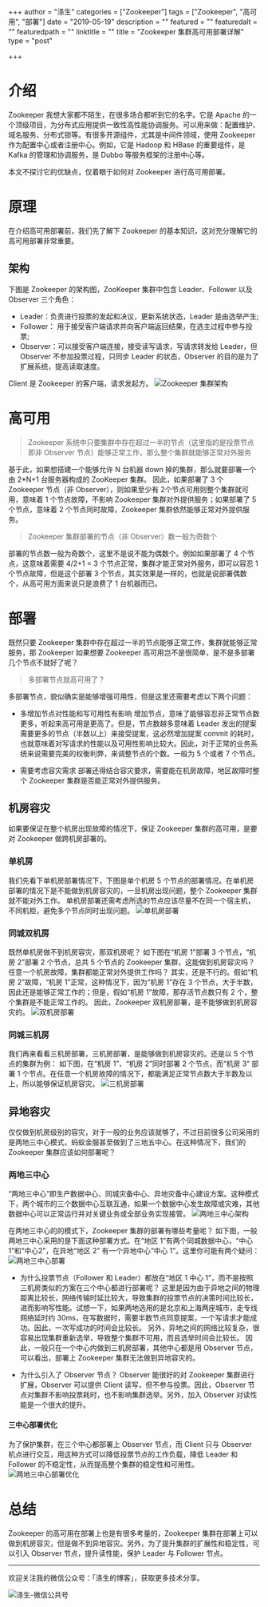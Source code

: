 +++
author = "涤生"
categories = ["Zookeeper"]
tags = ["Zookeeper", "高可用", "部署"]
date = "2019-05-19"
description = ""
featured = ""
featuredalt = ""
featuredpath = ""
linktitle = ""
title = "Zookeeper 集群高可用部署详解"
type = "post"

+++


# 介绍
Zookeeper 我想大家都不陌生，在很多场合都听到它的名字。它是 Apache 的一个顶级项目，为分布式应用提供一致性高性能协调服务。可以用来做：配置维护、域名服务、分布式锁等。有很多开源组件，尤其是中间件领域，使用 Zookeeper 作为配置中心或者注册中心。例如，它是 Hadoop 和 HBase 的重要组件，是 Kafka 的管理和协调服务，是 Dubbo 等服务框架的注册中心等。

本文不探讨它的优缺点，仅着眼于如何对 Zookeeper 进行高可用部署。
# 原理
在介绍高可用部署前，我们先了解下 Zookeeper 的基本知识，这对充分理解它的高可用部署非常重要。
## 架构
下图是 Zookeeper 的架构图，ZooKeeper 集群中包含 Leader、Follower 以及 Observer 三个角色：
* Leader：负责进行投票的发起和决议，更新系统状态，Leader 是由选举产生;
* Follower： 用于接受客户端请求并向客户端返回结果，在选主过程中参与投票;
* Observer：可以接受客户端连接，接受读写请求，写请求转发给 Leader，但 Observer 不参加投票过程，只同步 Leader 的状态，Observer 的目的是为了扩展系统，提高读取速度。

Client 是 Zookeeper 的客户端，请求发起方。
![Zookeeper 集群架构](/img/2019/05/zk-deploy/architecture.jpg)

# 高可用
> Zookeeper 系统中只要集群中存在超过一半的节点（这里指的是投票节点即非 Observer 节点）能够正常工作，那么整个集群就能够正常对外服务

基于此，如果想搭建一个能够允许 N 台机器 down 掉的集群，那么就要部署一个由 2*N+1 台服务器构成的 ZooKeeper 集群。
因此，如果部署了 3 个 Zookeeper 节点（非 Observer），则如果至少有 2个节点可用则整个集群就可用，意味着 1 个节点故障，不影响 Zookeeper 集群对外提供服务；如果部署了 5 个节点，意味着 2 个节点同时故障，Zookeeper 集群依然能够正常对外提供服务。

> Zookeeper 集群部署的节点（非 Observer）数一般为奇数个

部署的节点数一般为奇数个，这里不是说不能为偶数个。例如如果部署了 4 个节点，这意味着需要 4/2+1 = 3 个节点正常，集群才能正常对外服务，即可以容忍 1 个节点故障，但是这个部署 3 个节点，其实效果是一样的，也就是说部署偶数个，从高可用方面来说只是浪费了 1 台机器而已。

# 部署
既然只要 Zookeeper 集群中存在超过一半的节点能够正常工作，集群就能够正常服务，那 Zookeeper 如果想要 Zookeeper 高可用岂不是很简单，是不是多部署几个节点不就好了呢？
> 多部署节点就高可用了？

多部署节点，貌似确实是能够增强可用性，但是这里还需要考虑以下两个问题：
* 多增加节点对性能和写可用性有影响
增加节点，意味了能够容忍非正常节点数更多，听起来高可用是更高了。但是，节点数越多意味着 Leader 发出的提案需要更多的节点（半数以上）来接受提案，这必然增加提案 commit 的耗时，也就意味着对写请求的性能以及可用性影响比较大。因此，对于正常的业务系统来说需要完美的权衡利弊，来调整节点的个数。一般为 5 个或者 7 个节点。

* 需要考虑容灾需求
部署还得结合容灾要求，需要能在机房故障，地区故障时整个 Zookeeper 集群是否能正常对外提供服务。

## 机房容灾
如果要保证在整个机房出现故障的情况下，保证 Zookeeper 集群的高可用，是要对 Zookeeper 做跨机房部署的。
### 单机房
我们先看下单机房部署情况下，下图是单个机房 5 个节点的部署情况。在单机房部署的情况下是不能做到机房容灾的，一旦机房出现问题，整个 Zookeeper 集群就不能对外工作。
单机房部署还需考虑所选的节点应该尽量不在同一个宿主机，不同机柜，避免多个节点同时出现问题。
![单机房部署](/img/2019/05/zk-deploy/singleroom.jpg)

### 同城双机房
既然单机房做不到机房容灾，那双机房呢？
如下图在“机房 1”部署 3 个节点，“机房 2”部署 2 个节点，总共 5 个节点的 Zookeeper 集群，这能做到机房容灾吗？任意一个机房故障，集群都能正常对外提供工作吗？
其实，还是不行的。假如“机房 2”故障，“机房 1”正常，这种情况下，因为“机房 1”存在 3 个节点，大于半数，因此还是能够正常工作的；但是，假如“机房 1”故障，那存活节点数只有 2 个，整个集群是不能正常工作的。
因此，Zookeeper 双机房部署，是不能够做到机房容灾的。
![双机房部署](/img/2019/05/zk-deploy/doubleroom.jpg)

### 同城三机房
我们再来看看三机房部署，三机房部署，是能够做到机房容灾的。还是以 5 个节点的集群为例：
如下图，在“机房 1”、“机房 2”同时部署 2 个节点，而“机房 3” 部署 1 个节点。在任意一个机房故障的情况下，都能满足正常节点数大于半数及以上，所以能够保证机房容灾。
![三机房部署](/img/2019/05/zk-deploy/threeroom.jpg)

## 异地容灾
仅仅做到机房级别的容灾，对于一般的业务应该就够了，不过目前很多公司采用的是两地三中心模式，蚂蚁金服甚至做到了三地五中心。在这种情况下，我们的 Zookeeper 集群应该如何部署呢？

### 两地三中心
“两地三中心”即生产数据中心、同城灾备中心、异地灾备中心建设方案。这种模式下，两个城市的三个数据中心互联互通，如果一个数据中心发生故障或灾难，其他数据中心可以正常运行并对关键业务或全部业务实现接管。
![两地三中心架构](/img/2019/05/zk-deploy/threecenter.jpg)

在两地三中心的的模式下，Zookeeper 集群的部署有哪些考量呢？
如下图，一般两地三中心采用的是下面这种部署方式。在“地区 1”有两个同城数据中心，“中心 1”和“中心2”，在异地“地区 2” 有一个异地中心“中心 1”。这里你可能有两个疑问：
![两地三中心部署](/img/2019/05/zk-deploy/threecenterdeploy.jpg)

* 为什么投票节点（Follower 和 Leader）都放在“地区 1 中心 1”，而不是按照三机房类似的方案在三个中心都进行部署呢？
这里是因为由于异地之间的物理距离比较长，网络传输时延比较大，导致集群的投票节点的决策时间比较长，进而影响写性能。试想一下，如果两地选用的是北京和上海两座城市，走专线网络延时约 30ms，在写数据时，需要半数节点同意提案，一个写请求才能成功。因此，一次写成功的时间会比较长。
另外，异地之间的网络比较复杂，很容易出现集群重新选举，导致整个集群不可用，而且选举时间会比较长。
因此，一般只在一个中心内做到三机房部署，其他中心都是用 Observer 节点，可以看出，部署上 Zookeeper 集群无法做到异地容灾的。

* 为什么引入了 Observer 节点？
Observer 能很好的对 Zookeeper 集群进行扩展，Observer 可以提供 Client 读写，但不参与投票。因此，Observer 节点对集群不影响投票耗时，也不影响集群选举。另外，加入 Observer 对读性能是一个很大的提升。

#### 三中心部署优化
为了保护集群，在三个中心都部署上 Observer 节点，而 Client 只与 Observer 机点进行交互，用这种方式可以降低投票节点的工作负载，降低 Leader 和 Follower 的不稳定性，从而提高整个集群的稳定性和可用性。
![两地三中心部署优化](/img/2019/05/zk-deploy/threecenteroptimize.jpg)

# 总结
Zookeeper 的高可用在部署上也是有很多考量的，Zookeeper 集群在部署上可以做到机房容灾，但是做不到异地容灾。另外，为了提升集群的扩展性和稳定性，可以引入 Observer 节点，提升读性能，保护 Leader 与 Follower 节点。

******
欢迎关注我的微信公众号：「涤生的博客」，获取更多技术分享。

![涤生-微信公共号](/img/main/officialAccount.jpg)
